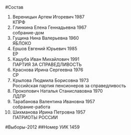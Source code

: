 #Состав
1. Вереницын Артем Игоревич 1987   
    КПРФ
2. Глинкина Елена Геннадьевна 1967   
    собрание-дом
3. Гущина Нина Валерьевна 1960   
    ЯБЛОКО
4. Ершов Евгений Юрьевич 1985   
    ЕР
5. Кашуба Иван Михайлович 1991   
    ПАРТИЯ ЗА СПРАВЕДЛИВОСТЬ
6. Краснова Ирина Сергеевна 1976   
    СР
7. Крылова Людмила Борисовна 1973   
    Российская партия пенсионеров за справедливость
8. Прокопович Наталья Станиславовна 1970   
    ЛДПР
9. Тарабанова Валентина Ивановна 1957   
    собрание-работа
10. Шихманова Ирина Петровна 1957   
    ПАТРИОТЫ РОССИИ

#Выборы-2012
##Номер УИК
1459